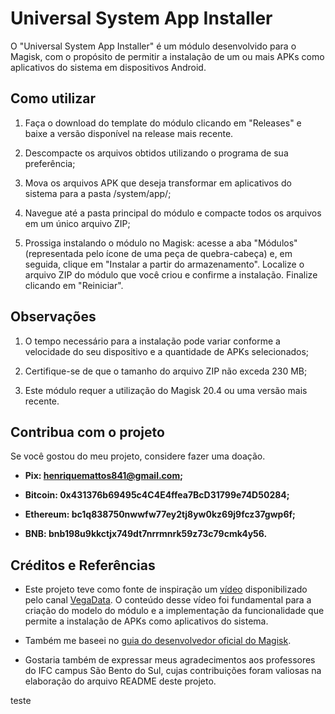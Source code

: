 # Universal System App Installer

O "Universal System App Installer" é um módulo desenvolvido para o Magisk, com o propósito de permitir a instalação de um ou mais APKs como aplicativos do sistema em dispositivos Android.

## Como utilizar

1. Faça o download do template do módulo clicando em "Releases" e baixe a versão disponível na release mais recente.

2. Descompacte os arquivos obtidos utilizando o programa de sua preferência;

3. Mova os arquivos APK que deseja transformar em aplicativos do sistema para a pasta /system/app/;

4. Navegue até a pasta principal do módulo e compacte todos os arquivos em um único arquivo ZIP;

5. Prossiga instalando o módulo no Magisk: acesse a aba "Módulos" (representada pelo ícone de uma peça de quebra-cabeça) e, em seguida, clique em "Instalar a partir do armazenamento". Localize o arquivo ZIP do módulo que você criou e confirme a instalação. Finalize clicando em "Reiniciar".

## Observações

1. O tempo necessário para a instalação pode variar conforme a velocidade do seu dispositivo e a quantidade de APKs selecionados;

2. Certifique-se de que o tamanho do arquivo ZIP não exceda 230 MB;

3. Este módulo requer a utilização do Magisk 20.4 ou uma versão mais recente.

## Contribua com o projeto

Se você gostou do meu projeto, considere fazer uma doação.

- **Pix: <henriquemattos841@gmail.com>;**

- **Bitcoin: 0x431376b69495c4C4E4ffea7BcD31799e74D50284;**

- **Ethereum: bc1q838750nwwfw77ey2tj8yw0kz69j9fcz37gwp6f;**

- **BNB: bnb198u9kkctjx749dt7nrrmnrk59z73c79cmk4y56.**

## Créditos e Referências

- Este projeto teve como fonte de inspiração um [vídeo](https://www.youtube.com/watch?v=tM5dLRbMuwM&t=1523s) disponibilizado pelo canal [VegaData](https://www.youtube.com/@VegaData). O conteúdo desse vídeo foi fundamental para a criação do modelo do módulo e a implementação da funcionalidade que permite a instalação de APKs como aplicativos do sistema.

- Também me baseei no [guia do desenvolvedor oficial do Magisk](https://topjohnwu.github.io/Magisk/guides.html).

- Gostaria também de expressar meus agradecimentos aos professores do IFC campus São Bento do Sul, cujas contribuições foram valiosas na elaboração do arquivo README deste projeto.

teste
